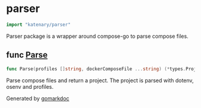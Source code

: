 <!-- Code generated by gomarkdoc. DO NOT EDIT -->

# parser

```go
import "katenary/parser"
```

Parser package is a wrapper around compose\-go to parse compose files.

## func [Parse](<https://github.com/metal3d/katenary/blob/develop/parser/main.go#L25>)

```go
func Parse(profiles []string, dockerComposeFile ...string) (*types.Project, error)
```

Parse compose files and return a project. The project is parsed with dotenv, osenv and profiles.

Generated by [gomarkdoc](<https://github.com/princjef/gomarkdoc>)
